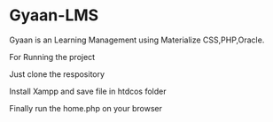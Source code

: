 # Gyaan-LMS

Gyaan is an Learning Management using Materialize CSS,PHP,Oracle.

For Running the project

Just clone the respository

Install Xampp and save file in htdcos folder

Finally run the home.php on your browser
